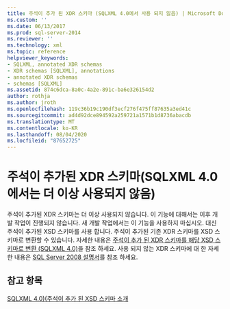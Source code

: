 ```yaml
---
title: 주석이 추가 된 XDR 스키마 (SQLXML 4.0에서 사용 되지 않음) | Microsoft Docs
ms.custom: ''
ms.date: 06/13/2017
ms.prod: sql-server-2014
ms.reviewer: ''
ms.technology: xml
ms.topic: reference
helpviewer_keywords:
- SQLXML, annotated XDR schemas
- XDR schemas [SQLXML], annotations
- annotated XDR schemas
- schemas [SQLXML]
ms.assetid: 874c6dca-8a0c-4a2e-891c-ba6e326154d2
author: rothja
ms.author: jroth
ms.openlocfilehash: 119c36b19c190df3ecf276f475ff87635a3ed41c
ms.sourcegitcommit: ad4d92dce894592a259721a1571b1d8736abacdb
ms.translationtype: MT
ms.contentlocale: ko-KR
ms.lasthandoff: 08/04/2020
ms.locfileid: "87652725"
---
```

# <a name="annotated-xdr-schemas-deprecated-in-sqlxml-40"></a>주석이 추가된 XDR 스키마(SQLXML 4.0에서는 더 이상 사용되지 않음)
  주석이 추가된 XDR 스키마는 더 이상 사용되지 않습니다. 이 기능에 대해서는 이후 개발 작업이 진행되지 않습니다. 새 개발 작업에서는 이 기능을 사용하지 마십시오. 대신 주석이 추가된 XSD 스키마를 사용 합니다. 주석이 추가된 기존 XDR 스키마를 XSD 스키마로 변환할 수 있습니다. 자세한 내용은 [주석이 추가 된 XDR 스키마를 해당 XSD 스키마로 변환 &#40;SQLXML 4.0&#41;](converting-annotated-xdr-schemas-to-equivalent-xsd-schemas-sqlxml-4-0.md)을 참조 하세요. 사용 되지 않는 XDR 스키마에 대 한 자세한 내용은 [SQL Server 2008 설명서](https://go.microsoft.com/fwlink/?LinkId=202011)를 참조 하세요.  
  
## <a name="see-also"></a>참고 항목  
 [SQLXML 4.0&#41;&#40;주석이 추가 된 XSD 스키마 소개](introduction-to-annotated-xsd-schemas-sqlxml-4-0.md)  
  
  
